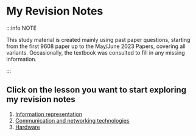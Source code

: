 # My Revision Notes

:::info NOTE

This study material is created mainly using past paper questions, starting from the first 9608 paper up to the May/June 2023 Papers, covering all variants. Occasionally, the textbook was consulted to fill in any missing information.

:::

## Click on the lesson you want to start exploring my revision notes

1. [Information representation](chapter_1_information_representation)
2. [Communication and networking technologies](chapter_2_communication_and_networking_technologies)
3. [Hardware](chapter_3_hardware)

<!-- 4. [Logic gates and logic circuits](chapter_4_logic_gates_and_logic_circuits)
5. [Processor fundamentals](chapter_5_processor_fundamentals)
6. [Assembly language programming](chapter_6_assembly_language_programming)
7. [Monitoring and control systems](chapter_7_monitoring_and_control_systems)
8. [System software](chapter_8_system_software)
9. [Security, privacy and data integrity](chapter_9_security_privacy_and_data_integrity)
10. [Ethics and ownership](chapter_10_ethics_and_ownership)
11. [Databases](chapter_11_databases) -->

